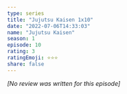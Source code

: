 ```yaml
---
type: series
title: "Jujutsu Kaisen 1x10"
date: "2022-07-06T14:33:03"
name: "Jujutsu Kaisen"
season: 1
episode: 10
rating: 3
ratingEmoji: ⭐️⭐️⭐️
share: false
---
```


_[No review was written for this episode]_
